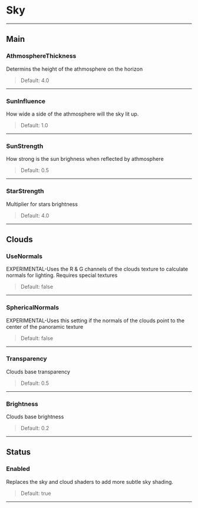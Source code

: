 # Sky

---

## Main

### AthmosphereThickness

 Determins the height of the athmosphere on the horizon

>Default: 4.0

---

### SunInfluence

 How wide a side of the athmosphere will the sky lit up.

>Default: 1.0

---

### SunStrength

 How strong is the sun brighness when reflected by athmosphere

>Default: 0.5

---

### StarStrength

 Multiplier for stars brightness

>Default: 4.0

---

## Clouds

### UseNormals

 EXPERIMENTAL-Uses the R & G channels of the clouds texture to calculate normals for lighting. Requires special textures

>Default: false

---

### SphericalNormals

 EXPERIMENTAL-Uses this setting if the normals of the clouds point to the center of the panoramic texture

>Default: false

---

### Transparency

 Clouds base transparency

>Default: 0.5

---

### Brightness

 Clouds base brightness

>Default: 0.2

---

## Status

### Enabled

 Replaces the sky and cloud shaders to add more subtle sky shading.

>Default: true

---
